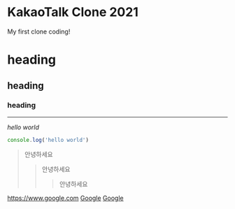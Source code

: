 # KakaoTalk Clone 2021

My first clone coding!

# heading

## heading

### heading
---
_hello world_

```js
console.log('hello world')
```
> 안녕하세요
>> 안녕하세요
>>> 안녕하세요

<https://www.google.com>
[Google](www.google.com)
[Google](www.google.com, "구글")

<!-- ![moon](img.jpg) -->